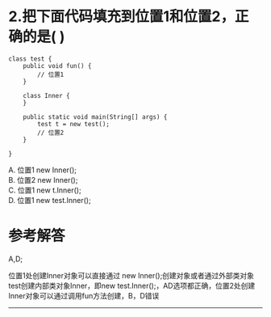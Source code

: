 # 2.把下面代码填充到位置1和位置2，正确的是\( \)

```
class test {
    public void fun() {
        // 位置1
    }

    class Inner {
    }

    public static void main(String[] args) {
        test t = new test();
        // 位置2
    }

}
```

A. 位置1  new Inner\(\);  
B. 位置2  new Inner\(\);  
C. 位置1  new t.Inner\(\);  
D. 位置1  new test.Inner\(\);

# 参考解答

A,D;

位置1处创建Inner对象可以直接通过 new Inner\(\);创建对象或者通过外部类对象test创建内部类对象Inner，即new test.Inner\(\);，AD选项都正确，位置2处创建Inner对象可以通过调用fun方法创建，B，D错误

---



